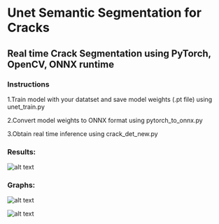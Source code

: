 ﻿# Unet Semantic Segmentation for Cracks

## Real time Crack Segmentation using PyTorch, OpenCV, ONNX runtime

### Instructions

<p> 1.Train model with your datatset and save model weights (.pt file) using unet_train.py <br>
<p> 2.Convert model weights to ONNX format using pytorch_to_onnx.py <br>
<p> 3.Obtain real time inference using crack_det_new.py <br>


### Results:

![alt text](https://raw.githubusercontent.com/anishreddy3/Crack_Semantic_Segmentation/master/crack_inference.gif)


### Graphs:
![alt text](https://raw.githubusercontent.com/anishreddy3/Crack_Semantic_Segmentation/master/accuracy.png)

![alt text](https://raw.githubusercontent.com/anishreddy3/Crack_Semantic_Segmentation/master/loss.png)



